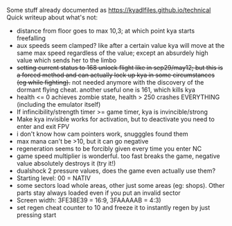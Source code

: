 
Some stuff already documented as https://kyadlfiles.github.io/technical  
Quick writeup about what's not:
- distance from floor goes to max 10,3; at which point kya starts freefalling
- aux speeds seem clamped? like after a certain value kya will move at the same max speed regardless of the value; except an absurdely high value which sends her to the limbo
- ~~setting current status to 168 unlock flight like in sep29/may12; but this is a forced method and can actually lock up kya in some circumstances (eg while fighting).~~ not needed anymore with the discovery of the dormant flying cheat. another useful one is 161, which kills kya
- health <= 0 achieves zombie state, health > 250 crashes EVERYTHING (including the emulator itself)
- If infincibility/strength timer >= game timer, kya is invincible/strong
- Make kya invisible works for activation, but to deactivate you need to enter and exit FPV
- i don't know how cam pointers work, snugggles found them
- max mana can\'t be >10, but it can go negative
- regeneration seems to be forcibly given every time you enter NC
- game speed multiplier is wonderful. too fast breaks the game, negative value absolutely destroys it (try it!)
- dualshock 2 pressure values, does the game even actually use them?
- Starting level: 00 = NATIV
- some sectors load whole areas, other just some areas (eg: shops). Other parts stay always loaded even if you put an invalid sector
- Screen width: 3FE38E39 = 16:9, 3FAAAAAB  = 4:3)
- set regen cheat counter to 10 and freeze it to instantly regen by just pressing start
